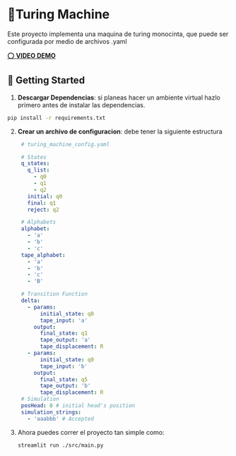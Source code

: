 # 🤖Turing Machine

Este proyecto implementa una maquina de turing monocinta, que puede ser configurada por medio de archivos .yaml

[⭕ **VIDEO DEMO**]()

## 🚀 Getting Started

1. **Descargar Dependencias**: si planeas hacer un ambiente virtual hazlo primero antes de instalar las dependencias.

```bash
pip install -r requirements.txt
```

2. **Crear un archivo de configuracion**: debe tener la siguiente estructura
   
   ```yaml
    # turing_machine_config.yaml
   
    # States
    q_states:
      q_list:
        - q0
        - q1
        - q2
      initial: q0
      final: q1
      reject: q2
   
    # Alphabets
    alphabet:
      - 'a'
      - 'b'
      - 'c'
    tape_alphabet:
      - 'a'
      - 'b'
      - 'c'
      - 'B'
   
    # Transition Function
    delta:
      - params:
          initial_state: q0
          tape_input: 'a'
        output:
          final_state: q1
          tape_output: 'a'
          tape_displacement: R
      - params:
          initial_state: q0
          tape_input: 'b'
        output:
          final_state: q5
          tape_output: 'b'
          tape_displacement: R
    # Simulation
    posHead: 0 # initial head's position
    simulation_strings:
      - 'aaabbb' # Accepted
   ```

3. Ahora puedes correr el proyecto tan simple como:
   
   ```bash
   streamlit run ./src/main.py
   ```
